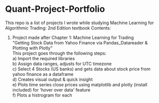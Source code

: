 # Quant-Project-Portfolio

This repo is a list of projects I wrote while studying Machine Learning for Algorithmic Trading: 2nd Edition textbook
Contents: 

1) Project made after Chapter 1: Machine Learning for Trading
<br>"Getting Stock Data from Yahoo Finance via Pandas_Datareader & Plotting with Plotly"
<br> This project goes through the following steps:
  <br> a) Import the required libraries
  <br> b) Assign data ranges, adjusts for UTC timezone
  <br> c) Select 4 Stocks (US banks) and gets data about stock price from yahoo finance as a dataframe
  <br> d) Creates visual output & quick insight
  <br> e) Plots time series close prices using matplotlib and plotly (install included) for 'hover over data' feature
  <br> f) Plots a histrogram for each

